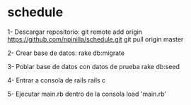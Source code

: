 # schedule

1- Descargar repositorio: 
git remote add origin https://github.com/npinilla/schedule.git
git pull origin master

2- Crear base de datos:
rake db:migrate

3- Poblar base de datos con datos de prueba
rake db:seed

4- Entrar a consola de rails
rails c

5- Ejecutar main.rb dentro de la consola
load 'main.rb'

